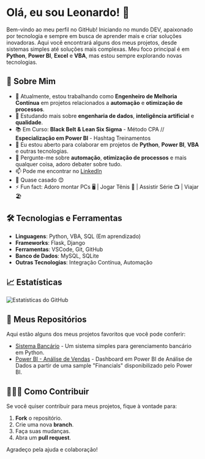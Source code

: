 # Olá, eu sou Leonardo! 👋

Bem-vindo ao meu perfil no GitHub! Iniciando no mundo DEV, apaixonado por tecnologia e sempre em busca de aprender mais e criar soluções inovadoras. Aqui você encontrará alguns dos meus projetos, desde sistemas simples até soluções mais complexas. Meu foco principal é em **Python**, **Power BI**, **Excel** e **VBA**, mas estou sempre explorando novas tecnologias.

## 🚀 Sobre Mim

- 🔭 Atualmente, estou trabalhando como **Engenheiro de Melhoria Contínua** em projetos relacionados a **automação** e **otimização de processos**.
- 🌱 Estudando mais sobre **engenharia de dados**, **inteligência artificial** e **qualidade**.
- 📚 Em Curso: **Black Belt & Lean Six Sigma** - Método CPA // **Especialização em Power BI** - Hashtag Treinamentos
- 👯 Eu estou aberto para colaborar em projetos de **Python**, **Power BI**, **VBA** e outras tecnologias.
- 💬 Pergunte-me sobre **automação**, **otimização de processos** e mais qualquer coisa, adoro debater sobre tudo.
- 📫 Pode me encontrar no [LinkedIn](https://www.linkedin.com/in/leonardo-almeida-santos/)
- 💍 Quase casado 😊
- ⚡ Fun fact: Adoro montar PCs 🖥️ | Jogar Tênis 🎾 | Assistir Série 📺 | Viajar 🏖️

## 🛠️ Tecnologias e Ferramentas

- **Linguagens**: Python, VBA, SQL (Em aprendizado)
- **Frameworks**: Flask, Django
- **Ferramentas**: VSCode, Git, GitHub
- **Banco de Dados**: MySQL, SQLite
- **Outras Tecnologias**: Integração Contínua, Automação

## 📈 Estatísticas

![Estatísticas do GitHub](https://github-readme-stats.vercel.app/api?username=Leonardoup10&show_icons=true&count_private=true&hide=prs&theme=radical)

## 📌 Meus Repositórios

Aqui estão alguns dos meus projetos favoritos que você pode conferir:

- [Sistema Bancário](https://github.com/Leonardoup10/SistemaBancario) - Um sistema simples para gerenciamento bancário em Python.
- [Power BI - Análise de Vendas]([https://github.com/Leonardoup10/power_bi_analyst/blob/main/M%C3%B3dulo%202/Desafio%20de%20Projeto/Desafio%20Power%20BI.pbix](https://app.powerbi.com/view?r=eyJrIjoiYmEyOWIwNzMtZDI1Mi00ZTBlLTlhNGItZDVkNWM1ZjVmODY4IiwidCI6ImZhYTRiMjIwLTM0YWEtNDM3NC05ZTQyLTRiMjU0YWE2YzRiMiIsImMiOjl9)) - Dashboard em Power BI de Análise de Dados a partir de uma sample "Financials" disponibilizado pelo Power BI.

## 🧑‍🤝‍🧑 Como Contribuir

Se você quiser contribuir para meus projetos, fique à vontade para:

 1. **Fork** o repositório.
 2. Crie uma nova **branch**.
 3. Faça suas mudanças.
 4. Abra um **pull request**.

Agradeço pela ajuda e colaboração!

